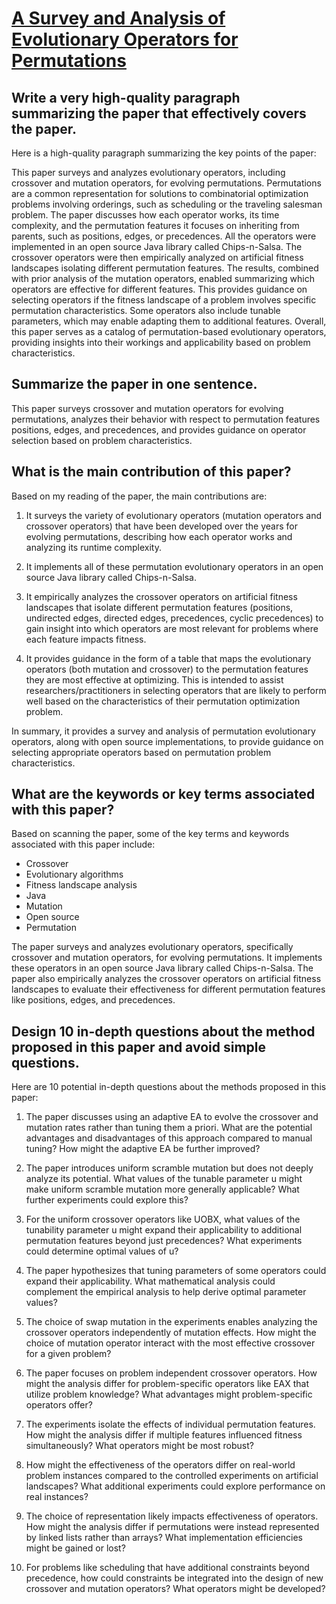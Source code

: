 # [A Survey and Analysis of Evolutionary Operators for Permutations](https://arxiv.org/abs/2311.14595)

## Write a very high-quality paragraph summarizing the paper that effectively covers the paper.

 Here is a high-quality paragraph summarizing the key points of the paper:

This paper surveys and analyzes evolutionary operators, including crossover and mutation operators, for evolving permutations. Permutations are a common representation for solutions to combinatorial optimization problems involving orderings, such as scheduling or the traveling salesman problem. The paper discusses how each operator works, its time complexity, and the permutation features it focuses on inheriting from parents, such as positions, edges, or precedences. All the operators were implemented in an open source Java library called Chips-n-Salsa. The crossover operators were then empirically analyzed on artificial fitness landscapes isolating different permutation features. The results, combined with prior analysis of the mutation operators, enabled summarizing which operators are effective for different features. This provides guidance on selecting operators if the fitness landscape of a problem involves specific permutation characteristics. Some operators also include tunable parameters, which may enable adapting them to additional features. Overall, this paper serves as a catalog of permutation-based evolutionary operators, providing insights into their workings and applicability based on problem characteristics.


## Summarize the paper in one sentence.

 This paper surveys crossover and mutation operators for evolving permutations, analyzes their behavior with respect to permutation features positions, edges, and precedences, and provides guidance on operator selection based on problem characteristics.


## What is the main contribution of this paper?

 Based on my reading of the paper, the main contributions are:

1) It surveys the variety of evolutionary operators (mutation operators and crossover operators) that have been developed over the years for evolving permutations, describing how each operator works and analyzing its runtime complexity.

2) It implements all of these permutation evolutionary operators in an open source Java library called Chips-n-Salsa.

3) It empirically analyzes the crossover operators on artificial fitness landscapes that isolate different permutation features (positions, undirected edges, directed edges, precedences, cyclic precedences) to gain insight into which operators are most relevant for problems where each feature impacts fitness.

4) It provides guidance in the form of a table that maps the evolutionary operators (both mutation and crossover) to the permutation features they are most effective at optimizing. This is intended to assist researchers/practitioners in selecting operators that are likely to perform well based on the characteristics of their permutation optimization problem.

In summary, it provides a survey and analysis of permutation evolutionary operators, along with open source implementations, to provide guidance on selecting appropriate operators based on permutation problem characteristics.


## What are the keywords or key terms associated with this paper?

 Based on scanning the paper, some of the key terms and keywords associated with this paper include:

- Crossover
- Evolutionary algorithms
- Fitness landscape analysis 
- Java
- Mutation 
- Open source
- Permutation

The paper surveys and analyzes evolutionary operators, specifically crossover and mutation operators, for evolving permutations. It implements these operators in an open source Java library called Chips-n-Salsa. The paper also empirically analyzes the crossover operators on artificial fitness landscapes to evaluate their effectiveness for different permutation features like positions, edges, and precedences.


## Design 10 in-depth questions about the method proposed in this paper and avoid simple questions.

 Here are 10 potential in-depth questions about the methods proposed in this paper:

1. The paper discusses using an adaptive EA to evolve the crossover and mutation rates rather than tuning them a priori. What are the potential advantages and disadvantages of this approach compared to manual tuning? How might the adaptive EA be further improved?

2. The paper introduces uniform scramble mutation but does not deeply analyze its potential. What values of the tunable parameter u might make uniform scramble mutation more generally applicable? What further experiments could explore this?

3. For the uniform crossover operators like UOBX, what values of the tunability parameter u might expand their applicability to additional permutation features beyond just precedences? What experiments could determine optimal values of u?

4. The paper hypothesizes that tuning parameters of some operators could expand their applicability. What mathematical analysis could complement the empirical analysis to help derive optimal parameter values?  

5. The choice of swap mutation in the experiments enables analyzing the crossover operators independently of mutation effects. How might the choice of mutation operator interact with the most effective crossover for a given problem?

6. The paper focuses on problem independent crossover operators. How might the analysis differ for problem-specific operators like EAX that utilize problem knowledge? What advantages might problem-specific operators offer?

7. The experiments isolate the effects of individual permutation features. How might the analysis differ if multiple features influenced fitness simultaneously? What operators might be most robust?

8. How might the effectiveness of the operators differ on real-world problem instances compared to the controlled experiments on artificial landscapes? What additional experiments could explore performance on real instances?

9. The choice of representation likely impacts effectiveness of operators. How might the analysis differ if permutations were instead represented by linked lists rather than arrays? What implementation efficiencies might be gained or lost?

10. For problems like scheduling that have additional constraints beyond precedence, how could constraints be integrated into the design of new crossover and mutation operators? What operators might be developed?
